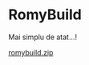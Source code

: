 # RomyBuild
Mai simplu de atat...!
<td><a href="https://www.dropbox.com/s/l0q6pzmxz7va7cd/plugin.video.RomyBuild-1.0.0.zip?dl=1">romybuild.zip</a></td>
